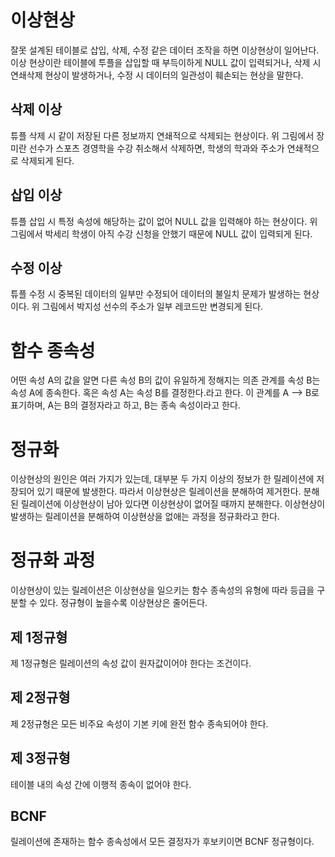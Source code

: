 # 이상현상
잘못 설계된 테이블로 삽입, 삭제, 수정 같은 데이터 조작을 하면 이상현상이 일어난다. 이상 현상이란 테이블에 투플을 삽입할 때 부득이하게 NULL 값이 입력되거나, 삭제 시 연쇄삭제 현상이 발생하거나, 수정 시 데이터의 일관성이 훼손되는 현상을 말한다.


## 삭제 이상
튜플 삭제 시 같이 저장된 다른 정보까지 연쇄적으로 삭제되는 현상이다. 위 그림에서 장미란 선수가 스포츠 경영학을 수강 취소해서 삭제하면, 학생의 학과와 주소가 연쇄적으로 삭제되게 된다.

## 삽입 이상
튜플 삽입 시 특정 속성에 해당하는 값이 없어 NULL 값을 입력해야 하는 현상이다. 위 그림에서 박세리 학생이 아직 수강 신청을 안했기 때문에 NULL 값이 입력되게 된다.

## 수정 이상
튜플 수정 시 중복된 데이터의 일부만 수정되어 데이터의 불일치 문제가 발생하는 현상이다. 위 그림에서 박지성 선수의 주소가 일부 레코드만 변경되게 된다.

# 함수 종속성
어떤 속성 A의 값을 알면 다른 속성 B의 값이 유일하게 정해지는 의존 관계를 속성 B는 속성 A에 종속한다. 혹은 속성 A는 속성 B를 결정한다.라고 한다. 이 관계를 A ⟶ B로 표기하며, A는 B의 결정자라고 하고, B는 종속 속성이라고 한다.

# 정규화
이상현상의 원인은 여러 가지가 있는데, 대부분 두 가지 이상의 정보가 한 릴레이션에 저장되어 있기 때문에 발생한다. 따라서 이상현상은 릴레이션을 분해하여 제거한다. 분해된 릴레이션에 이상현상이 남아 있다면 이상현상이 없어질 때까지 분해한다. 이상현상이 발생하는 릴레이션을 분해하여 이상현상을 없애는 과정을 정규화라고 한다.

# 정규화 과정
이상현상이 있는 릴레이션은 이상현상을 일으키는 함수 종속성의 유형에 따라 등급을 구분할 수 있다. 정규형이 높을수록 이상현상은 줄어든다.

## 제 1정규형
제 1정규형은 릴레이션의 속성 값이 원자값이어야 한다는 조건이다.

## 제 2정규형
제 2정규형은 모든 비주요 속성이 기본 키에 완전 함수 종속되어야 한다.

## 제 3정규형
테이블 내의 속성 간에 이행적 종속이 없어야 한다.

## BCNF
릴레이션에 존재하는 함수 종속성에서 모든 결정자가 후보키이면 BCNF 정규형이다.